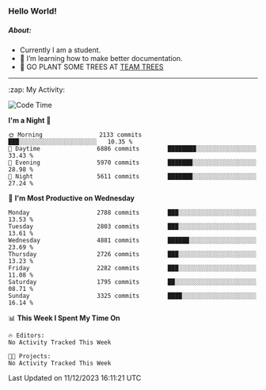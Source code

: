 ### Hello World!

##### About:
- Currently I am a student.
- 🌱 I’m learning how to make better documentation.
- 🌱 GO PLANT SOME TREES AT [TEAM TREES](https://teamtrees.org/)

---
  <summary>:zap: My Activity:</summary>
  
<!--START_SECTION:waka-->
![Code Time](http://img.shields.io/badge/Code%20Time-1%2C267%20hrs%2047%20mins-blue)

**I'm a Night 🦉** 

```text
🌞 Morning                2133 commits        ███░░░░░░░░░░░░░░░░░░░░░░   10.35 % 
🌆 Daytime                6886 commits        ████████░░░░░░░░░░░░░░░░░   33.43 % 
🌃 Evening                5970 commits        ███████░░░░░░░░░░░░░░░░░░   28.98 % 
🌙 Night                  5611 commits        ███████░░░░░░░░░░░░░░░░░░   27.24 % 
```
📅 **I'm Most Productive on Wednesday** 

```text
Monday                   2788 commits        ███░░░░░░░░░░░░░░░░░░░░░░   13.53 % 
Tuesday                  2803 commits        ███░░░░░░░░░░░░░░░░░░░░░░   13.61 % 
Wednesday                4881 commits        ██████░░░░░░░░░░░░░░░░░░░   23.69 % 
Thursday                 2726 commits        ███░░░░░░░░░░░░░░░░░░░░░░   13.23 % 
Friday                   2282 commits        ███░░░░░░░░░░░░░░░░░░░░░░   11.08 % 
Saturday                 1795 commits        ██░░░░░░░░░░░░░░░░░░░░░░░   08.71 % 
Sunday                   3325 commits        ████░░░░░░░░░░░░░░░░░░░░░   16.14 % 
```


📊 **This Week I Spent My Time On** 

```text
🔥 Editors: 
No Activity Tracked This Week

🐱‍💻 Projects: 
No Activity Tracked This Week
```


 Last Updated on 11/12/2023 16:11:21 UTC
<!--END_SECTION:waka-->

